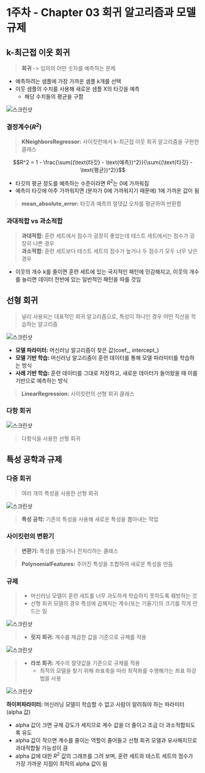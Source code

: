 # 1주차 - Chapter 03 회귀 알고리즘과 모델 규제

## k-최근접 이웃 회귀

> **회귀** -> 임의의 어떤 숫자를 예측하는 문제

- 예측하려는 샘플에 가장 가까운 샘플 k개를 선택
- 이웃 샘플의 수치를 사용해 새로운 샘플 X의 타깃을 예측
    - 해당 수치들의 평균을 구함

![스크린샷](../image/screenshot1.png)

### 결정계수($R^2$)

> **KNeighborsRegressor:** 사이킷런에서 k-최근접 이웃 회귀 알고리즘을 구현한 클래스

$$R^2 = 1 - \frac{\sum{(\text{타깃} - \text{예측})^2}}{\sum{(\text{타깃} - \text{평균})^2}}$$

- 타깃의 평균 정도를 예측하는 수준이라면 $R^2$는 0에 가까워짐
- 예측이 타깃에 아주 가까워지면 (분자가 0에 가까워지기 때문에) 1에 가까운 값이 됨

> **mean_absolute_error:** 타깃과 예측의 절댓값 오차를 평균하여 반환함

### 과대적합 vs 과소적합

> **과대적합:** 훈련 세트에서 점수가 굉장히 좋았는데 테스트 세트에서는 점수가 굉장히 나쁜 경우<br>
> **과소적합:** 훈련 세트보다 테스트 세트의 점수가 높거나 두 점수가 모두 너무 낮은 경우

- 이웃의 개수 k를 줄이면 훈련 세트에 있는 국지적인 패턴에 민감해지고, 이웃의 개수를 늘리면 데이터 전반에 있는 일반적인 패턴을 따를 것임


## 선형 회귀

> 널리 사용되는 대표적인 회귀 알고리즘으로, 특성이 하나인 경우 어떤 직선을 학습하는 알고리즘

![스크린샷](../image/screenshot2.png)

- **모델 파라미터:** 머신러닝 알고리즘이 찾은 값(coef_, intercept_)
- **모델 기반 학습:** 머신러닝 알고리즘이 훈련 데이터를 통해 모델 파라미터를 학습하는 방식
- **사례 기반 학습:** 훈련 데이터를 그대로 저장하고, 새로운 데이터가 들어왔을 때 이를 기반으로 예측하는 방식

> **LinearRegression:** 사이킷런의 선형 회귀 클래스

### 다항 회귀

![스크린샷](../image/screenshot3.png)

> 다항식을 사용한 선형 회귀


## 특성 공학과 규제

### 다중 회귀

> 여러 개의 특성을 사용한 선형 회귀

![스크린샷](../image/screenshot4.png)

> **특성 공학:** 기존의 특성을 사용해 새로운 특성을 뽑아내는 작업

### 사이킷런의 변환기

> **변환기:** 특성을 만들거나 전처리하는 클래스

> **PolynomialFeatures:** 주어진 특성을 조합하여 새로운 특성을 만듬

### 규제

> - 머신러닝 모델이 훈련 세트를 너무 과도하게 학습하지 못하도록 훼방하는 것
> - 선형 회귀 모델의 경우 특성에 곱해지는 계수(또는 기울기)의 크기를 작게 만드는 일

![스크린샷](../image/screenshot5.png)

> - **릿지 회귀:** 계수를 제곱한 값을 기준으로 규제를 적용

![스크린샷](../image/screenshot6.png)

> - **라쏘 회귀:** 계수의 절댓값을 기준으로 규제를 적용
>   - 최적의 모델을 찾기 위해 좌표축을 따라 최적화를 수행해가는 좌표 하강법을 사용

![스크린샷](../image/screenshot7.png)

**하이퍼파라미터:** 머신러닝 모델이 학습할 수 없고 사람이 알려줘야 하는 파라미터(alpha 값)

- alpha 값이 크면 규제 강도가 세지므로 계수 값을 더 줄이고 조금 더 과소적합되도록 유도
- alpha 값이 작으면 계수를 줄이는 역할이 줄어들고 선형 회귀 모델과 유사해지므로 과대적합될 가능성이 큼
- alpha 값에 대한 $R^2$ 값의 그래프를 그려 보며, 훈련 세트와 테스트 세트의 점수가 가장 가까운 지점이 최적의 alpha 값이 됨

